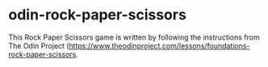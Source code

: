 # odin-rock-paper-scissors

This Rock Paper Scissors game is written by following the instructions from The Odin Project (https://www.theodinproject.com/lessons/foundations-rock-paper-scissors.